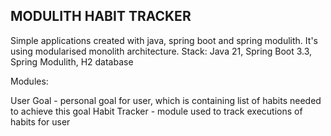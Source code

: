 ## MODULITH HABIT TRACKER

Simple applications created with java, spring boot and spring modulith. It's using modularised monolith architecture. 
Stack: Java 21, Spring Boot 3.3, Spring Modulith, H2 database

Modules:

User
Goal - personal goal for user, which is containing list of habits needed to achieve this goal
Habit
Tracker - module used to track executions of habits for user